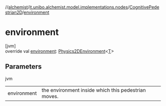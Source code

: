 //[alchemist](../../../index.md)/[it.unibo.alchemist.model.implementations.nodes](../index.md)/[CognitivePedestrian2D](index.md)/[environment](environment.md)

# environment

[jvm]\
override val [environment](environment.md): [Physics2DEnvironment](../../it.unibo.alchemist.model.interfaces.environments/-physics2-d-environment/index.md)<[T](index.md)>

## Parameters

jvm

| | |
|---|---|
| environment | the environment inside which this pedestrian moves. |
